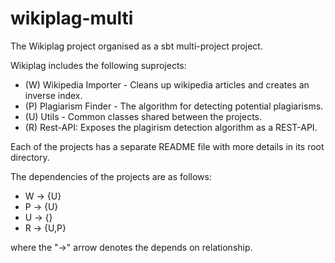 # wikiplag-multi

The Wikiplag project organised as a sbt multi-project project.

Wikiplag includes the following suprojects:

* (W) Wikipedia Importer - Cleans up wikipedia articles and creates an inverse index. 
* (P) Plagiarism Finder - The algorithm for detecting potential plagiarisms.
* (U) Utils - Common classes shared between the projects.
* (R) Rest-API: Exposes the plagirism detection algorithm as a REST-API.

Each of the projects has a separate README file with more details in its root directory.

The dependencies of the projects are as follows:
- W -> {U}
- P -> {U}
- U -> {}
- R -> {U,P}

where the "->" arrow denotes the depends on relationship.
